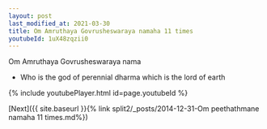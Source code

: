 ```yaml
---
layout: post
last_modified_at: 2021-03-30
title: Om Amruthaya Govrusheswaraya namaha 11 times
youtubeId: 1uX48zqzii0
---
```

 
 
Om Amruthaya Govrusheswaraya nama 
 
 -  Who is the god of perennial dharma which is the lord of earth 
 
  
 
  
 
 
 
 
 
 


{% include youtubePlayer.html id=page.youtubeId %}
 
[Next]({{ site.baseurl }}{% link  split2/_posts/2014-12-31-Om peethathmane namaha 11 times.md%})
 
